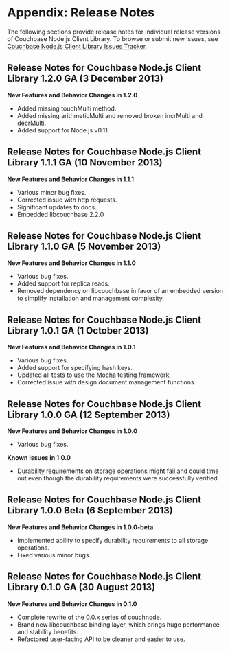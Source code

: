 # Appendix: Release Notes

The following sections provide release notes for individual release versions of
Couchbase Node.js Client Library. To browse or submit new issues, see [Couchbase
Node.js Client Library Issues
Tracker](http://www.couchbase.com/issues/browse/JSCBC).

<a id="couchbase-sdk-node-rn_1-2-0"></a>

## Release Notes for Couchbase Node.js Client Library 1.2.0 GA (3 December 2013)

**New Features and Behavior Changes in 1.2.0**

 * Added missing touchMulti method.
 * Added missing arithmeticMulti and removed broken incrMulti and decrMulti. 
 * Added support for Node.js v0.11.

<a id="couchbase-sdk-node-rn_1-1-1"></a>

## Release Notes for Couchbase Node.js Client Library 1.1.1 GA (10 November 2013)

**New Features and Behavior Changes in 1.1.1**

 * Various minor bug fixes.
 * Corrected issue with http requests.
 * Significant updates to docs.
 * Embedded libcouchbase 2.2.0

<a id="couchbase-sdk-node-rn_1-1-0"></a>

## Release Notes for Couchbase Node.js Client Library 1.1.0 GA (5 November 2013)

**New Features and Behavior Changes in 1.1.0**

 * Various bug fixes.
 * Added support for replica reads.
 * Removed dependency on libcouchbase in favor of an embedded version to simplify
   installation and management complexity.

<a id="couchbase-sdk-node-rn_1-0-1"></a>

## Release Notes for Couchbase Node.js Client Library 1.0.1 GA (1 October 2013)

**New Features and Behavior Changes in 1.0.1**

 * Various bug fixes.
 * Added support for specifying hash keys.
 * Updated all tests to use the [Mocha](http://visionmedia.github.io/mocha/) testing framework.
 * Corrected issue with design document management functions.

<a id="couchbase-sdk-node-rn_1-0-0"></a>

## Release Notes for Couchbase Node.js Client Library 1.0.0 GA (12 September 2013)

**New Features and Behavior Changes in 1.0.0**

 * Various bug fixes.

**Known Issues in 1.0.0**

 * Durability requirements on storage operations might fail and could time out even
   though the durability requirements were successfully verified.

<a id="couchbase-sdk-node-rn_1-0-0-beta"></a>

## Release Notes for Couchbase Node.js Client Library 1.0.0 Beta (6 September 2013)

**New Features and Behavior Changes in 1.0.0-beta**

 * Implemented ability to specify durability requirements to all storage operations.
 * Fixed various minor bugs.

<a id="couchbase-sdk-node-rn_0-1-0"></a>

## Release Notes for Couchbase Node.js Client Library 0.1.0 GA (30 August 2013)

**New Features and Behavior Changes in 0.1.0**

 * Complete rewrite of the 0.0.x series of couchnode.
 * Brand new libcouchbase binding layer, which brings huge performance and stability 
   benefits.
 * Refactored user-facing API to be cleaner and easier to use.
